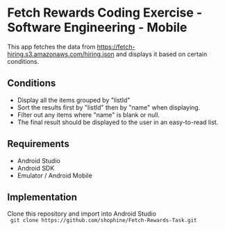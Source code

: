 # Fetch Rewards Coding Exercise - Software Engineering - Mobile
This app fetches the data from https://fetch-hiring.s3.amazonaws.com/hiring.json and displays it based on certain conditions.

## Conditions
* Display all the items grouped by "listId"
* Sort the results first by "listId" then by "name" when displaying.
* Filter out any items where "name" is blank or null.
* The final result should be displayed to the user in an easy-to-read list.

## Requirements
* Android Studio
* Android SDK
* Emulator / Android Mobile

## Implementation
Clone this repository and import into Android Studio <br />
` git clone https://github.com/shophine/Fetch-Rewards-Task.git`
